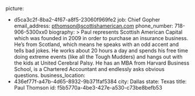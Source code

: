 picture:
  - d5ca3c2f-8ba2-4f67-a8f5-23060f969fe2
job: Chief Gopher
email_address: pthomson@scottishamerican.com
phone_number: 718-906-5300xx0
biography: >
  Paul represents Scottish American Capital which was founded in 2009 in order to purchase an
  insurance business. He’s from Scotland, which means he speaks with an odd accent and tells bad
  jokes. He works about 20 hours a day and spends his free time doing extreme events (like all the
  Tough Mudders) and hangs out with the kids at United Cerebral Palsy. He has an MBA from Harvard
  Business School, is a Chartered Accountant and endlessly asks obvious questions.
business_location:
  - 436ef77f-a47b-4d65-8932-9b371faf5384
city: Dallas
state: Texas
title: Paul Thomson
id: f5b5770a-4be3-427e-a530-c73be8befb53
